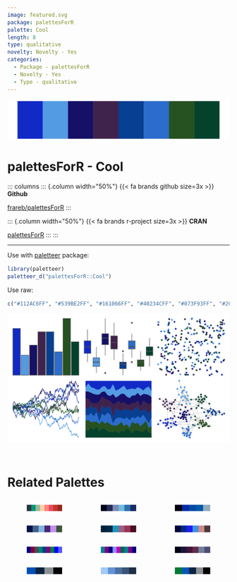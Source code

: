 ```yaml
---
image: featured.svg
package: palettesForR
palette: Cool
length: 8
type: qualitative
novelty: Novelty - Yes
categories:
  - Package - palettesForR
  - Novelty - Yes
  - Type - qualitative
---
```


![](featured.svg)

# palettesForR - Cool 

::: columns
::: {.column width="50%"}
{{< fa brands github size=3x >}}
**Github**

[frareb/palettesForR](https://github.com/frareb/palettesForR)
:::

::: {.column width="50%"}
{{< fa brands r-project size=3x >}}
**CRAN**

[palettesForR](https://CRAN.R-project.org/package=palettesForR)
:::
:::

<hr> 

Use with [paletteer](https://emilhvitfeldt.github.io/paletteer/) package:

```r
library(paletteer)
paletteer_d("palettesForR::Cool")
```

Use raw:

```r
c("#112AC6FF", "#539BE2FF", "#161066FF", "#40234CFF", "#073F93FF", "#2C6CCCFF", "#265121FF", "#04422CFF")
``` 

![](examples.svg) 

<br>

# Related Palettes

<div class="list" style="display: grid; grid-template-columns: auto auto auto;"> <figure class="figure">
<a href="../../awtools/a_palette/"> <img src="../../awtools/a_palette/featured.svg" style="width: 100%;" class="figure-img"></a>
</figure> <figure class="figure">
<a href="../../beyonce/X15/"> <img src="../../beyonce/X15/featured.svg" style="width: 100%;" class="figure-img"></a>
</figure> <figure class="figure">
<a href="../../fishualize/Acanthurus_chirurgus/"> <img src="../../fishualize/Acanthurus_chirurgus/featured.svg" style="width: 100%;" class="figure-img"></a>
</figure> <figure class="figure">
<a href="../../colRoz/physalia/"> <img src="../../colRoz/physalia/featured.svg" style="width: 100%;" class="figure-img"></a>
</figure> <figure class="figure">
<a href="../../beyonce/X13/"> <img src="../../beyonce/X13/featured.svg" style="width: 100%;" class="figure-img"></a>
</figure> <figure class="figure">
<a href="../../beyonce/X37/"> <img src="../../beyonce/X37/featured.svg" style="width: 100%;" class="figure-img"></a>
</figure> <figure class="figure">
<a href="../../ggprism/office/"> <img src="../../ggprism/office/featured.svg" style="width: 100%;" class="figure-img"></a>
</figure> <figure class="figure">
<a href="../../ggprism/winter_bright/"> <img src="../../ggprism/winter_bright/featured.svg" style="width: 100%;" class="figure-img"></a>
</figure> <figure class="figure">
<a href="../../beyonce/X31/"> <img src="../../beyonce/X31/featured.svg" style="width: 100%;" class="figure-img"></a>
</figure> <figure class="figure">
<a href="../../nbapalettes/mavericks/"> <img src="../../nbapalettes/mavericks/featured.svg" style="width: 100%;" class="figure-img"></a>
</figure> <figure class="figure">
<a href="../../calecopal/sbchannel/"> <img src="../../calecopal/sbchannel/featured.svg" style="width: 100%;" class="figure-img"></a>
</figure> <figure class="figure">
<a href="../../nbapalettes/mavericks_alt/"> <img src="../../nbapalettes/mavericks_alt/featured.svg" style="width: 100%;" class="figure-img"></a>
</figure> 
</div>
